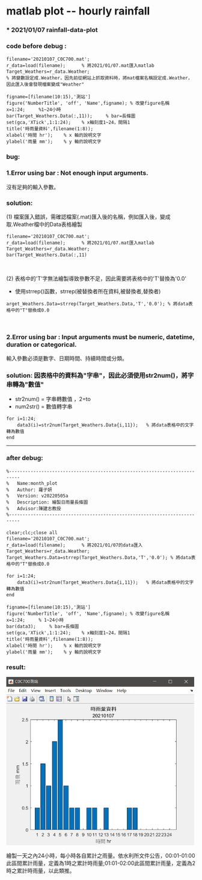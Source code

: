 # matlab plot -- hourly rainfall
### * 2021/01/07 rainfall-data-plot
### code before debug :
```clear;clc;close all
filename='20210107_C0C700.mat'; 
r_data=load(filename);      % 將2021/01/07.mat匯入matlab
Target_Weathers=r_data.Weather; 
% 將變數設定成.Weather，因先前從網站上抓取資料時，將mat檔案名稱設定成.Weather，因此匯入後會發現檔案變成"Weather"

figname=[filename(10:15),'測站']
figure('NumberTitle', 'off', 'Name',figname); % 改變figure名稱
x=1:24;     %1~24小時
bar(Target_Weathers.Data(:,11));     % bar=長條圖
set(gca,'XTick',1:1:24);    % x軸刻度1~24，間隔1
title('時雨量資料',filename(1:8));
xlabel('時間 hr');	% x 軸的說明文字
ylabel('雨量 mm');	% y 軸的說明文字
```
### bug:<br>

### 1.Error using bar : Not enough input arguments.<br>
沒有足夠的輸入參數。<br>
### solution:
(1) 檔案匯入錯誤，需確認檔案(.mat)匯入後的名稱，例如匯入後，變成取.Weather檔中的Data表格繪製

```
filename='20210107_C0C700.mat'; 
r_data=load(filename);      % 將2021/01/07.mat匯入matlab
Target_Weathers=r_data.Weather; 
bar(Target_Weathers.Data(:,11)
```
<p><br><p>

(2) 表格中的'T'字無法繪製導致參數不足，因此需要將表格中的'T'替換為'0.0'
* 使用strrep()函數，strrep(被替換者所在資料,被替換者,替換者)

```
arget_Weathers.Data=strrep(Target_Weathers.Data,'T','0.0'); % 將data表格中的"T"替換成0.0
```
<p><br><p>
    
### 2.Error using bar : Input arguments must be numeric, datetime, duration or categorical.<br>
輸入參數必須是數字、日期時間、持續時間或分類。</p>
### solution: 因表格中的資料為"字串"，因此必須使用str2num()，將字串轉為"數值"
* str2num()  = 字串轉數值 ，2=to
* num2str()  = 數值轉字串

```
for i=1:24;
    data3(i)=str2num(Target_Weathers.Data{i,11});   % 將data表格中的文字轉為數值
end
```
--------
### after debug:
```
%--------------------------------------------------------------------------
%   Name:month_plot  
%   Author: 羅子妍
%   Version: v20220505a
%   Description: 繪製日雨量長條圖
%   Advisor:陳建志教授
%--------------------------------------------------------------------------

clear;clc;close all
filename='20210107_C0C700.mat'; 
r_data=load(filename);      % 將2021/01/07的data匯入
Target_Weathers=r_data.Weather; 
Target_Weathers.Data=strrep(Target_Weathers.Data,'T','0.0'); % 將data表格中的"T"替換成0.0

for i=1:24;
    data3(i)=str2num(Target_Weathers.Data{i,11});   % 將data表格中的文字轉為數值
end

figname=[filename(10:15),'測站']
figure('NumberTitle', 'off', 'Name',figname); % 改變figure名稱
x=1:24;     % 1~24小時
bar(data3);     % bar=長條圖
set(gca,'XTick',1:1:24);    % x軸刻度1~24，間隔1
title('時雨量資料',filename(1:8));
xlabel('時間 hr');	% x 軸的說明文字
ylabel('雨量 mm');	% y 軸的說明文字
```

### result:

<p><img src="https://raw.githubusercontent.com/luoyan109/matlab-rainfall-plot/main/plot%20image/2021-01-07.PNG" width=500px></p>

繪製一天之內24小時，每小時各自累計之雨量。依水利所文件公告，00:01-01:00此區間累計雨量，定義為1時之累計時雨量;01:01-02:00此區間累計雨量，定義為2時之累計時雨量，以此類推。

